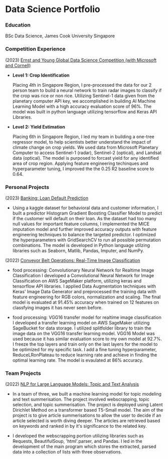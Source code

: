 # Data Science Portfolio

### Education
BSc Data Science, James Cook University Singapore

### Competition Experience
(2023)
[Ernst and Young Global Data Science Competition (with Microsoft and Cornell)](https://challenge.ey.com/challenges/past/level-1-crop-identification-global?id=637e2d535712cf0015c7691f)
- **Level 1: Crop Identification**
  
  Placing 4th in Singapore Region, I pre-processed the data for our 2 person team to build  a neural network to train radar images to classify if the crop was rice or non rice. Utilizing Sentinel-1 data given from the planetary computer API key, we accomplished in building AI Machine Learning Model with a high accuracy evaluation score of 96%. The model was built in python language utilizing tensorflow and Keras API Libraries. 

- **Level 2: Yield Estimation**
  
  Placing 6th in Singapore Region, I led my team in building a one-tree regressor model, to help scientists better understand the impact of climate change on crop yields.
  We used data from Microsoft Planetary Computer to access Sentinel-1 (radar), Sentinel-2 (optical), and Landsat data (optical). The model is purposed to forcast
  yield for any identified area of crop region. Applying feature engineering techinques and hyperparameter tuning, I improved the the 0.25 R2 baseline score to 0.64.
  
### Personal Projects 
(2023)
[Banking: Loan Default Prediction](https://github.com/PaiHwai22/LoanDefaultPrediction/blob/main/LDP_HistGradBoost_85%25.ipynb)
- Using a kaggle dataset for behavioral data and customer information, I built a predictor Histogram Gradient Boosting Classifier Model to predict if the customer will default on their loan. As the dataset had too many null values for important feature columns, I implemented the MICE imputation model and further improved accuracy outputs with feature engineering techniques to balance the targeted predictor. I optimized the hyperparameters with GridSearchCV to run all possible permutation combinations. The model is developed in Python language utilzing libraries such as Seaborn, Matlib, Pandas, Imputer, and NumPy. 

(2022)
[Conveyor Belt Operations: Real-Time Image Classification](https://github.com/PaiHwai22/CNN-for-Fruits-Classification)
- food processing: Convolutionary Neural Network for Realtime Image Classification
  I developed a Convolutional Neural Network for Image Classification on AWS SageMaker platform, utilizing keras and tensorflow API libraries. I applied Data Augmentation techniques with Keras' Image Data Generator and preprocessed the training data with feature engineering for RGB colors, normalization and scaling. The final model is evaluated at 91.45% accuracy when trained on 12 features on classfying images it has never seen before.
   
- food processing: VGG16 transfer model for realtime image classification
  I developed a transfer learning model on AWS SageMaker utilizing SageBucket for data storage. I utilized splitfolder library to train the image data on the VGG16 transfer learning model. VGG16 Model was used because it has similar evaluation score to my own model at 92.7%. I freeze the top layers and train only on the last layers for the model to be optimized for my specific task. I add a fine tuning hyperparameter, ReduceLRonPlateau to reduce learning rate and achieve in finding the optimal learning rate. The model is evaulated at 86% accuracy. 

### Team Projects
(2022)
[NLP for Large Language Models: Topic and Text Analysis](https://github.com/PaiHwai22/NLP-Topic-and-Text-Analysis-for-Frequented-Websites)
- In a team of three, we built a machine learning model for topic modeling and text summerisation. The project involved webscrapping, topic selection, and topic summerisation. The project is deployed using Latent Dirichlet Method on a transformer based T5-Small model. The aim of the project is to give article summerisations to allow the user to decide if an article selected is worth diving deeper. The articles are retrieved based on keywords and ranked in by it's significance to the related key.
  
- I developed the webscrapping portion utilizing libraries such as Requests, BeautifulSoup, 'html'.parser, and Pandas. I led in the development of the main program which stores the extracted, parsed data into a collection of lists with three observations.

